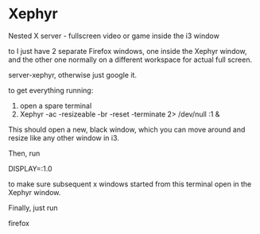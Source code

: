 Xephyr
======

Nested X server - fullscreen video or game inside the i3 window

to I just have 2 separate Firefox windows, one inside the Xephyr window, and the other one normally on a different workspace for actual full screen.

server-xephyr, otherwise just google it.

to get everything running:
1. open a spare terminal
2. Xephyr -ac -resizeable -br -reset -terminate 2> /dev/null :1 &

This should open a new, black window, which you can move around and resize like any other window in i3.

Then, run

DISPLAY=:1.0

to make sure subsequent x windows started from this terminal open in the Xephyr window.

Finally, just run

firefox
